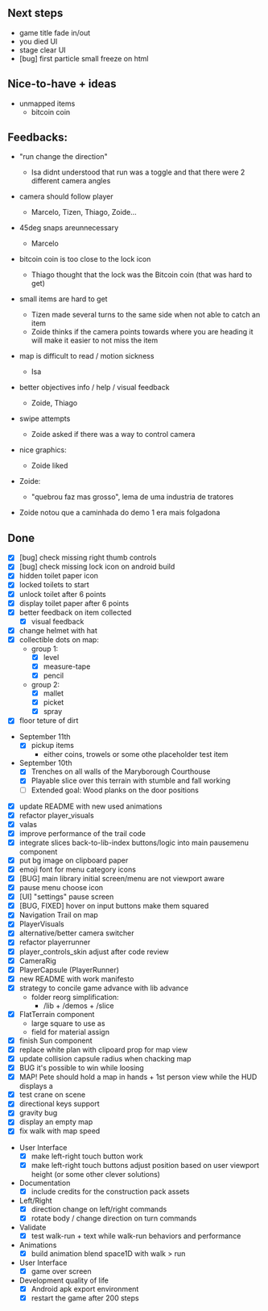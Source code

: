 ## Next steps

- game title fade in/out
- you died UI
- stage clear UI
- [bug] first particle small freeze on html

## Nice-to-have + ideas

- unmapped items
    - bitcoin coin


## Feedbacks:

- "run change the direction"
    - Isa didnt understood that run was a toggle and that there were 2 different camera angles

- camera should follow player
    - Marcelo, Tizen, Thiago, Zoide...

- 45deg snaps areunnecessary
    - Marcelo

- bitcoin coin is too close to the lock icon
    - Thiago thought that the lock was the Bitcoin coin (that was hard to get)

- small items are hard to get
    - Tizen made several turns to the same side when not able to catch an item
    - Zoide thinks if the camera points towards where you are heading it will make it easier to not miss the item
    
- map is difficult to read / motion sickness
    - Isa

- better objectives info / help / visual feedback
    - Zoide, Thiago

- swipe attempts
    - Zoide asked if there was a way to control camera

- nice graphics:
    - Zoide liked
- Zoide:
    - "quebrou faz mas grosso", lema de uma industria de tratores

- Zoide notou que a caminhada do demo 1 era mais folgadona

## Done
- [x] [bug] check missing right thumb controls
- [x] [bug] check missing lock icon on android build
- [x] hidden toilet paper icon  
- [x] locked toilets to start
- [x] unlock toilet after 6 points
- [x] display toilet paper after 6 points
- [x] better feedback on item collected
    - [x] visual feedback
- [x] change helmet with hat
- [x] collectible dots on map:
    - group 1: 
        - [x] level
        - [x] measure-tape
        - [x] pencil
    - group 2:
        - [x] mallet
        - [x] picket
        - [x] spray
- [x] floor teture of dirt
- September 11th
    - [x] pickup items
        - either coins, trowels or some othe placeholder test item
- September 10th
    - [x] Trenches on all walls of the Maryborough Courthouse
    - [x] Playable slice over this terrain with stumble and fall working
    - [ ] Extended goal: Wood planks on the door positions

- [x] update README with new used animations
- [x] refactor player_visuals
- [x] valas
- [x] improve performance of the trail code
- [x] integrate slices back-to-lib-index buttons/logic into main pausemenu component
- [x] put bg image on clipboard paper
- [x] emoji font for menu category icons
- [x] [BUG] main library initial screen/menu are not viewport aware 
- [x] pause menu choose icon
- [x] [UI] "settings" pause screen
- [x] [BUG, FIXED] hover on input buttons make them squared
- [x] Navigation Trail on map
- [x] PlayerVisuals
- [x] alternative/better camera switcher
- [x] refactor playerrunner
- [x] player_controls_skin adjust after code review
- [x] CameraRig
- [x] PlayerCapsule (PlayerRunner)
- [x] new README with work manifesto
- [x] strategy to concile game advance with lib advance
    - folder reorg simplification:
        - /lib + /demos + /slice
- [x] FlatTerrain component
    - large square to use as 
    - field for material assign
- [x] finish Sun component
- [x] replace white plan with clipoard prop for map view
- [x] update collision capsule radius when chacking map
- [x] BUG it's possible to win while loosing
- [x] MAP! Pete should hold a map in hands + 1st person view while the HUD displays a 
- [x] test crane on scene
- [x] directional keys support
- [x] gravity bug
- [x] display an empty map
- [x] fix walk with map speed
- User Interface
    - [x] make left-right touch button work
    - [x] make left-right touch buttons adjust position based on user viewport height (or some other clever solutions)
- Documentation
    - [x] include credits for the construction pack assets
- Left/Right
    - [x] direction change on left/right commands
    - [x] rotate body / change direction on turn commands
- Validate
   - [x] test walk-run + text while walk-run behaviors and performance
- Animations
    - [x] build animation blend space1D with walk > run
- User Interface
    - [x] game over screen
- Development quality of life    
    - [x] Android apk export environment
    - [x] restart the game after 200 steps
